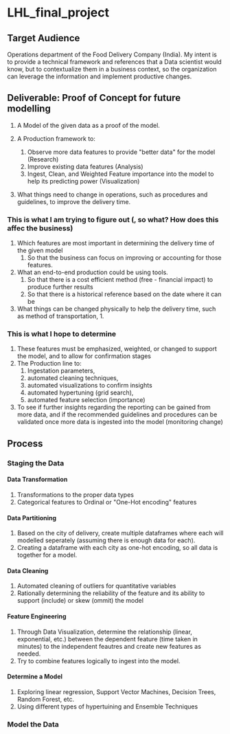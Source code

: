 # LHL_final_project


## Target Audience

Operations department of the Food Delivery Company (India). 
My intent is to provide a technical framework and references that a Data scientist would know, but to contextualize them in a business context, so the organization can leverage the information and implement productive changes.


## Deliverable: Proof of Concept for future modelling

1. A Model of the given data as a proof of the model.

2. A Production framework to:
    1. Observe more data features to provide "better data" for the model (Research)
    2. Improve existing data features (Analysis)
    3. Ingest, Clean, and Weighted Feature importance into the model to help its predicting power (Visualization)

3. What things need to change in operations, such as procedures and guidelines, to improve the delivery time.


### This is what I am trying to figure out (, so what? How does this affec the business)

1. Which features are most important in determining the delivery time of the given model
    1. So that the business can focus on improving or accounting for those features. 
2. What an end-to-end production could be using tools.
    1. So that there is a cost efficient method (free - financial impact) to produce further results
    2. So that there is a historical reference based on the date where it can be 
3. What things can be changed physically to help the delivery time, such as method of transportation, 
    1. 


### This is what I hope to determine

1. These features must be emphasized, weighted, or changed to support the model, and to allow for confirmation stages 
2. The Production line to:
    1. Ingestation parameters, 
    2. automated cleaning techniques, 
    3. automated visualizations to confirm insights
    4. automated hypertuning (grid search), 
    5. automated feature selection (importance)
3. To see if further insights regarding the reporting can be gained from more data, and if the recommended guidelines and procedures can be validated once more data is ingested into the model (monitoring change)


## Process

### Staging the Data

#### Data Transformation

1. Transformations to the proper data types
2. Categorical features to Ordinal or "One-Hot encoding" features

#### Data Partitioning
1. Based on the city of delivery, create multiple dataframes where each will modelled seperately (assuming there is enough data for each).
2. Creating a dataframe with each city as one-hot encoding, so all data is together for a model.

#### Data Cleaning
1. Automated cleaning of outliers for quantitative variables
2. Rationally determining the reliability of the feature and its ability to support (include) or skew (ommit) the model

#### Feature Engineering
1. Through Data Visualization, determine the relationship (linear, exponential, etc.) between the dependent feature (time taken in minutes) to the independent feautres and create new features as needed.
2. Try to combine features logically to ingest into the model.

#### Determine a Model
1. Exploring linear regression, Support Vector Machines, Decision Trees, Random Forest, etc.  
2. Using different types of hypertuining and Ensemble Techniques


### Model the Data

